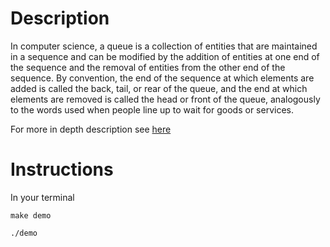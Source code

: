 # Description

In computer science, a queue is a collection of entities that are maintained in a sequence and can be modified by the addition of entities at one end of the sequence and the removal of entities from the other end of the sequence. By convention, the end of the sequence at which elements are added is called the back, tail, or rear of the queue, and the end at which elements are removed is called the head or front of the queue, analogously to the words used when people line up to wait for goods or services.

For more in depth description see [here](<https://en.wikipedia.org/wiki/Queue_(abstract_data_type)>)

# Instructions

In your terminal

    make demo

    ./demo
